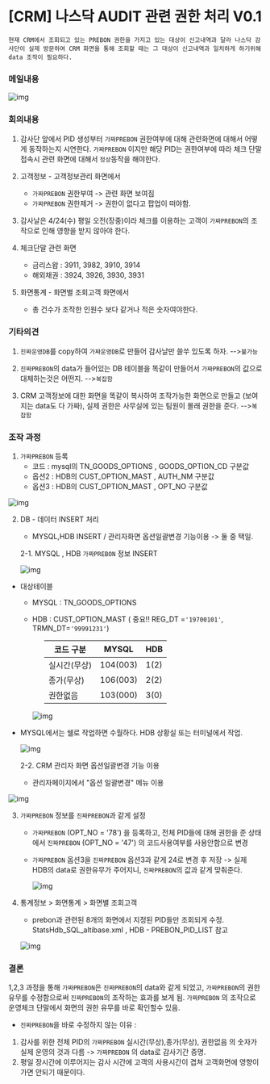# [CRM] 나스닥 AUDIT 관련 권한 처리 V0.1

```
현재 CRM에서 조회되고 있는 PREBON 권한을 가지고 있는 대상이 신고내역과 달라 나스닥 감사단이 실제 방문하여 CRM 화면을 통해 조회할 때는 그 대상이 신고내역과 일치하게 하기위해 data 조작이 필요하다.   
```
### 메일내용

![img](img/메일내용.png)

### 회의내용

1. 감사단 앞에서 PID 생성부터 `가짜PREBON` 권한여부에 대해 관련화면에 대해서 어떻게 동작하는지 시연한다. `가짜PREBON` 이지만 해당 PID는 권한여부에 따라 체크 단말 접속시 관련 화면에 대해서 `정상`동작을 해야한다.

2. 고객정보 - 고객정보관리 화면에서
    * `가짜PREBON` 권한부여 -> 관련 화면 보여짐
    * `가짜PREBON` 권한제거 -> 권한이 없다고 팝업이 떠야함. 

3. 감사날은 4/24(수) 평일 오전(장중)이라 체크를 이용하는 고객이 `가짜PREBON`의 조작으로 인해 영향을 받지 않아야 한다.

4. 체크단말 관련 화면
    - 금리스왑 : 3911, 3982, 3910, 3914
    - 해외채권 : 3924, 3926, 3930, 3931

5.  화면통계 - 화면별 조회고객 화면에서 
    - 총 건수가 조작한 인원수 보다 같거나 적은 숫자여야한다.
   
### 기타의견
1. `진짜운영DB`를 copy하여 `가짜운영DB`로 만들어 감사날만 쓸쑤 있도록 하자.
    -->`불가능`

2. `진짜PREBON`의 data가 들어있는 DB 테이블을 똑같이 만들어서  `가짜PREBON`의 값으로 대체하는것은 어떤지. 
    -->`복잡함`

3. CRM 고객정보에 대한 화면을 똑같이 복사하여 조작가능한 화면으로 만들고 (보여지는 data도 다 가짜), 실제 권한은 사무실에 있는 팀원이 몰래 권한을 준다. 
    -->`복잡함`


### 조작 과정

1. `가짜PREBON` 등록
    * 코드  : mysql의  TN_GOODS_OPTIONS , GOODS_OPTION_CD 구분값
    * 옵션2 : HDB의 CUST_OPTION_MAST , AUTH_NM 구분값
    * 옵션3 : HDB의 CUST_OPTION_MAST , OPT_NO  구분값


![img](img/진짜가짜_prebon.png)

2. DB - 데이터 INSERT 처리

    * MYSQL,HDB INSERT / 관리자화면 옵션일괄변경 기능이용 -> 둘 중 택일.
    
    
    2-1. MYSQL , HDB  `가짜PREBON` 정보 INSERT

    ![img](img/mysql_hdb_code.png)

* 대상테이블  
    * MYSQL  : TN_GOODS_OPTIONS
              
    * HDB    : CUST_OPTION_MAST  ( 중요!! REG_DT =`'19700101'`, TRMN_DT=`'99991231'`)

        <p>
        <ul>
        <table class="table table-condensed table-sm small">
        <thead><tr><th>코드 구분</th><th>MYSQL</th><th>HDB</th></tr></thead>
        <tbody>
        <tr><td>실시간(무상)  </td><td>  104(003)  </td><td>  1(2)  </td>
        <tr><td>종가(무상)  </td><td>  106(003)  </td><td>  2(2)  </td>
        <tr><td>권한없음  </td><td>  103(000)  </td><td>  3(0)  </td>
        </tbody>
        </table>
        </ul>
        </p>

        ![img](img/HDB_MYSQL_CODE.png)



* MYSQL에서는 쉘로 작업하면 수월하다. HDB 상황실 또는 터미널에서 작업.

    ![img](img/shell참고.png)


    2-2. CRM 관리자 화면 옵션일괄변경 기능 이용

    * 관리자페이지에서 "옵션 일괄변경" 메뉴 이용

![img](img/옵션일괄변경.png)





3. `가짜PREBON` 정보를 `진짜PREBON`과 같게 설정

    * `가짜PREBON` (OPT_NO = '78') 을 등록하고, 전체 PID들에 대해 권한을 준 상태에서 `진짜PREBON` (OPT_NO = '47') 의  코드사용여부를 사용안함으로 변경 
    
    * `가짜PREBON` 옵션3을 `진짜PREBON` 옵션3과 같게 24로 변경 후 저장 
    -> 실제 HDB의 data로 권한유무가 주어지니, `진짜PREBON`의 값과 같게 맞춰준다.

        ![img](img/진짜미사용.png)


4. 통계정보 > 화면통계 > 화면별 조회고객 

    * prebon과 관련된 8개의 화면에서 지정된 PID들만 조회되게 수정.
    StatsHdb_SQL_altibase.xml , HDB - PREBON_PID_LIST 참고

    ![img](img/화면별고객조회.png)    


### 결론 
1,2,3 과정을 통해 `가짜PREBON`은 `진짜PREBON`의 data와 같게 되었고, `가짜PREBON`의 권한유무를 수정함으로써  `진짜PREBON`의 조작하는 효과를 보게 됨. `가짜PREBON` 의 조작으로 운영체크 단말에서 화면의 권한 유무를 바로 확인할수 있음.

* `진짜PREBON`을 바로 수정하지 않는 이유 : 
1. 감사를 위한 전체 PID의 `가짜PREBON` 실시간(무상),종가(무상), 권한없음 의 숫자가 실제 운영의 것과 다름 -> `가짜PREBON` 의 data로 감사기간 증명.
2. 평일 장시간에 이루어지는 감사 시간에 고객의 사용시간이 겹쳐 고객화면에 영향이 가면 안되기 때문이다.





